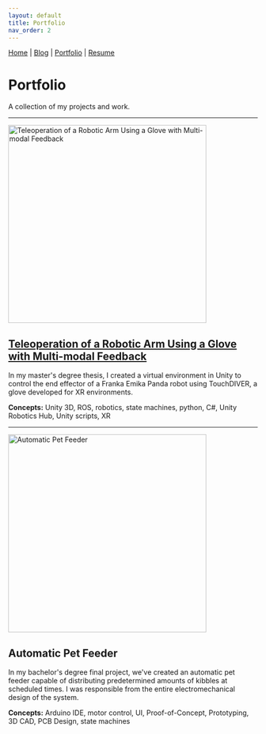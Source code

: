 ```yaml
---
layout: default
title: Portfolio
nav_order: 2
---
```


[Home](/) | [Blog](/blog) | [Portfolio](/portfolio) | [Resume](/resume)

# Portfolio

A collection of my projects and work.

---

<a href="/projects/teleoperation">
  <img src="https://i.imgur.com/Xui0Uhj.jpg" alt="Teleoperation of a Robotic Arm Using a Glove with Multi-modal Feedback" width="400"/>
</a>

## [Teleoperation of a Robotic Arm Using a Glove with Multi-modal Feedback](/projects/teleoperation)

In my master's degree thesis, I created a virtual environment in Unity to control the end effector of a Franka Emika Panda robot using TouchDIVER, a glove developed for XR environments.

**Concepts:** Unity 3D, ROS, robotics, state machines, python, C#, Unity Robotics Hub, Unity scripts, XR

---

<a href="/portfolio/petfeeder">
  <img src="https://i.imgur.com/aqpu8cv.jpg" alt="Automatic Pet Feeder" width="400"/>
</a>

## Automatic Pet Feeder

In my bachelor's degree final project, we've created an automatic pet feeder capable of distributing predetermined amounts of kibbles at scheduled times. I was responsible from the entire electromechanical design of the system.

**Concepts:** Arduino IDE, motor control, UI, Proof-of-Concept, Prototyping, 3D CAD, PCB Design, state machines
